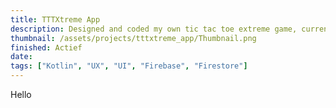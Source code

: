 ```yaml
---
title: TTTXtreme App
description: Designed and coded my own tic tac toe extreme game, currently only for android using Kotlin.
thumbnail: /assets/projects/tttxtreme_app/Thumbnail.png
finished: Actief
date:
tags: ["Kotlin", "UX", "UI", "Firebase", "Firestore"]
---
```

Hello
